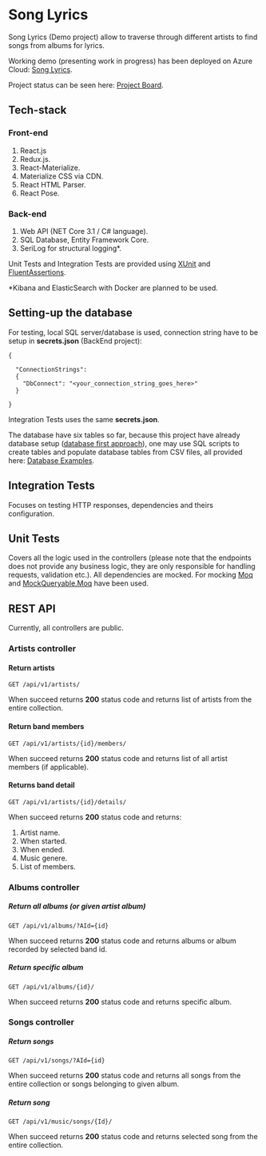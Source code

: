 # Song Lyrics

Song Lyrics (Demo project) allow to traverse through different artists to find songs from albums for lyrics.

Working demo (presenting work in progress) has been deployed on Azure Cloud: [Song Lyrics](https://songlyrics.azurewebsites.net).

Project status can be seen here: [Project Board](https://github.com/users/TomaszKandula/projects/6).

## Tech-stack

### Front-end

1. React.js
1. Redux.js.
1. React-Materialize.
1. Materialize CSS via CDN.
1. React HTML Parser.
1. React Pose.

### Back-end

1. Web API (NET Core 3.1 / C# language).
1. SQL Database, Entity Framework Core.
1. SeriLog for structural logging*.

Unit Tests and Integration Tests are provided using [XUnit](https://github.com/xunit/xunit) and [FluentAssertions](https://github.com/fluentassertions/fluentassertions).

*Kibana and ElasticSearch with Docker are planned to be used.

## Setting-up the database

For testing, local SQL server/database is used, connection string have to be setup in __secrets.json__ (BackEnd project):

```
{

  "ConnectionStrings": 
  {
    "DbConnect": "<your_connection_string_goes_here>"
  }

}
```

Integration Tests uses the same __secrets.json__.

The database have six tables so far, because this project have already database setup ([database first approach](https://entityframeworkcore.com/approach-database-first)), one may use SQL scripts to create tables and populate database tables from CSV files, all provided here: [Database Examples](https://github.com/TomaszKandula/SongLyrics/tree/master/DatabaseExamples).

## Integration Tests

Focuses on testing HTTP responses, dependencies and theirs configuration.

## Unit Tests

Covers all the logic used in the controllers (please note that the endpoints does not provide any business logic, they are only responsible for handling requests, validation etc.). All dependencies are mocked. For mocking [Moq](https://github.com/moq/moq4) and [MockQueryable.Moq](https://github.com/romantitov/MockQueryable) have been used. 

## REST API

Currently, all controllers are public.

### Artists controller

#### Return artists

```
GET /api/v1/artists/
```

When succeed returns **200** status code and returns list of artists from the entire collection.

#### Return band members

```
GET /api/v1/artists/{id}/members/
```

When succeed returns **200** status code and returns list of all artist members (if applicable).

#### Returns band detail

```
GET /api/v1/artists/{id}/details/
```

When succeed returns **200** status code and returns:

1. Artist name.
1. When started.
1. When ended.
1. Music genere.
1. List of members.

### Albums controller

##### Return all albums (or given artist album)

```
GET /api/v1/albums/?AId={id}
```

When succeed returns **200** status code and returns albums or album recorded by selected band id.

##### Return specific album

```
GET /api/v1/albums/{id}/
```

When succeed returns **200** status code and returns specific album.

### Songs controller

##### Return songs

```
GET /api/v1/songs/?AId={id}
```

When succeed returns **200** status code and returns all songs from the entire collection or songs belonging to given album.

##### Return song

```
GET /api/v1/music/songs/{Id}/
```

When succeed returns **200** status code and returns selected song from the entire collection.
